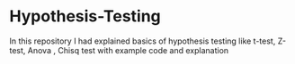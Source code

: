 # Hypothesis-Testing
In this repository I had explained basics of hypothesis testing like t-test, Z-test, Anova , Chisq test with example code and explanation
